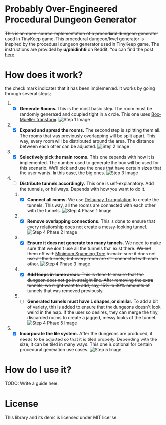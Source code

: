 ﻿# Probably Over-Engineered Procedural Dungeon Generator
~~This is an open-source implementation of a procedural dungeon generator used in TinyKeep game.~~ This procedural dungeon/level generator is inspired by the procedural dungeon generator used in TinyKeep game. The instructions are provided by **u/phidinh6** on Reddit. You can find the post [here](https://www.reddit.com/r/gamedev/comments/1dlwc4/procedural_dungeon_generation_algorithm_explained/).

# How does it work?
the check mark indicates that it has been implemented. It works by going through several steps;
1. - [x] **Generate Rooms.** This is the most basic step. The room must be randomly generated and coupled tight in a circle. This one uses [Box-Mueller transform](https://en.wikipedia.org/wiki/Box%E2%80%93Muller_transform).
![Step 1 Image](repo_images/step1.png)
2. - [x] **Expand and spread the rooms.** The second step is splitting them all. The rooms that was previously overlapping will be split apart. This way, every room will be distributed around the area. The distance between each other can be adjusted.
![Step 2 Image](repo_images/step2.png)
3. - [x] **Selectively pick the main rooms.** This one depends with how it is implemented. The number used to generate the box will be used for this scenario. We'll pick and use the ones that have certain sizes that the user wants. In this case, the big ones.
![Step 3 Image](repo_images/step3.png)
4. - [ ] **Distribute tunnels accordingly.** This one is self-explanatory. Add the tunnels, or hallways. Depends with how you want to do it.
	1. - [x] **Connect all rooms.** We use [Delaunay Triangulation](https://en.wikipedia.org/wiki/Delaunay_triangulation) to create the tunnels. This way, all the rooms are connected with each other with the tunnels.
	![Step 4 Phase 1 Image](repo_images/step4.1.png)
	2. - [x] **Remove overlapping connections.** This is done to ensure that every relationship does not create a messy-looking tunnel.
	![Step 4 Phase 2 Image](repo_images/step4.2.png)
	3. - [x] **Ensure it does not generate too many tunnels.** We need to make sure that we don't use all the tunnels that exist there. ~~We cut them off with [Minimum Spanning Tree](https://en.wikipedia.org/wiki/Minimum_spanning_tree) to make sure it does not use all the tunnels, but every room are still connected with each other.~~
	![Step 4 Phase 3 Image](repo_images/step4.3.png)
	4. - [x] ~~**Add loops in some areas.** This is done to ensure that the dungeon does not go in straight line. After removing the extra tunnels, we might want to add, say, 15% to 30% amounts of tunnels that was removed previously.~~
	5. - [ ] **Generated tunnels must have L shapes, or similar.** To add a bit of variety, this is added to ensure that the dungeons doesn't look weird in the map. If the user so desires, they can merge the tiny, discarded rooms to create a jagged, messy looks of the tunnel.
	![Step 4 Phase 5 Image](repo_images/step4.5.png)
5. - [x] **Incorporate the tile system.** After the dungeons are produced, it needs to be adjusted so that it is tiled properly. Depending with the size, it can be tiled in many ways. This one is optional for certain procedural generation use cases.
![Step 5 Image](repo_images/step5.png)

# How do I use it?
TODO: Write a guide here.

# License
This library and its demo is licensed under MIT license.